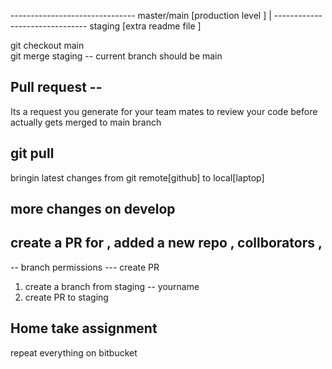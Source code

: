 
------------------------------- master/main [production level ] 
|
------------------------------- staging   [extra readme file ]

git checkout main    
git merge staging   -- current branch should be main


## Pull request --
Its a request you generate for your team mates to review your code
before actually gets merged to main branch

## git pull
bringin latest changes from git remote[github] to local[laptop]

## more changes on develop


## create a PR for , added a new repo , collborators , 
-- branch permissions --- create PR 

1. create a branch from staging -- yourname 
2. create PR to staging 



## Home take assignment 
repeat everything on bitbucket